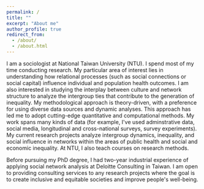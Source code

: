 ```yaml
---
permalink: /
title: ""
excerpt: "About me"
author_profile: true
redirect_from: 
  - /about/
  - /about.html
---
```


I am a sociologist at National Taiwan University (NTU). I spend most of my time conducting research. My particular area of interest lies in understanding how relational processes (such as social connections or social capital) influence individual and population health outcomes. I am also interested in studying the interplay between culture and network structure to analyze the intergroup ties that contribute to the generation of inequality. My methodological approach is theory-driven, with a preference for using diverse data sources and dynamic analyses. This approach has led me to adopt cutting-edge quantitative and computational methods. My work spans many kinds of data (for example, I've used adminstrative data, social media, longitudinal and cross-national surveys, survey experiments). My current research projects analyze intergroup dynamics, inequality, and social influence in networks within the areas of public health and social and economic inequality. At NTU, I also teach courses on research methods.

Before pursuing my PhD degree, I had two-year industrial experience of applying social network analysis at Deloitte Consulting in Taiwan. I am open to providing consulting services to any research projects where the goal is to create inclusive and equitable societies and improve people's well-being.
